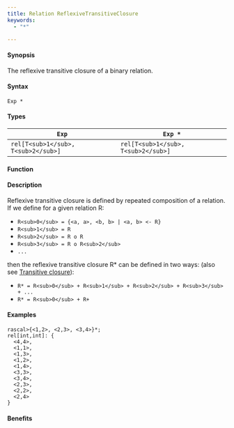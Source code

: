 ```yaml
---
title: Relation ReflexiveTransitiveClosure
keywords:
  - "*"

---
```


#### Synopsis

The reflexive transitive closure of a binary relation.

#### Syntax

`Exp *`

#### Types


|`Exp`              | `Exp *`            |
| --- | --- |
| `rel[T<sub>1</sub>, T<sub>2</sub>]` | `rel[T<sub>1</sub>, T<sub>2</sub>]`  |


#### Function

#### Description

Reflexive transitive closure is defined by repeated composition of a relation.
If we define for a given relation R:

*  `R<sub>0</sub> = {<a, a>, <b, b> | <a, b> <- R}`
*  `R<sub>1</sub> = R`
*  `R<sub>2</sub> = R o R`
*  `R<sub>3</sub> = R o R<sub>2</sub>`
*  `...`

then the reflexive transitive closure R* can be defined in two ways:
(also see [Transitive closure](/docs//Rascal/Expressions/Values/Relation/TransitiveClosure)):

*  `R* = R<sub>0</sub> + R<sub>1</sub> + R<sub>2</sub> + R<sub>3</sub> + ...`
*  `R* = R<sub>0</sub> + R+`


#### Examples


```rascal-shell
rascal>{<1,2>, <2,3>, <3,4>}*;
rel[int,int]: {
  <4,4>,
  <1,1>,
  <1,3>,
  <1,2>,
  <1,4>,
  <3,3>,
  <3,4>,
  <2,3>,
  <2,2>,
  <2,4>
}
```

#### Benefits


